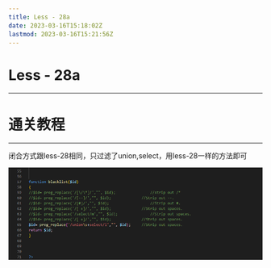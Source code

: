 ```yaml
---
title: Less - 28a
date: 2023-03-16T15:18:02Z
lastmod: 2023-03-16T15:21:56Z
---
```


# Less - 28a

---

# 通关教程

---

闭合方式跟less-28相同，只过滤了union,select，用less-28一样的方法即可

​![image](assets/image-20230316152128-w7rg3h1.png)​
